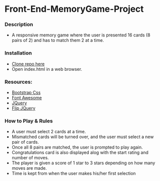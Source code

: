 # Front-End-MemoryGame-Project



### Description
* A responsive memory game where the user is presented 16 cards (8 pairs of 2) and has to match them 2 at a time.

### Installation
* [Clone repo here](https://github.com/kanishkamakhija/Front-End-MemoryGame-Project)
* Open index.html in a web browser.

### Resources:
* [Bootstrap Css](https://maxcdn.bootstrapcdn.com/font-awesome/4.6.1/css/font-awesome.min.css)
* [Font Awesome](https://fonts.googleapis.com/css?family=Coda)
* [JQuery](https://ajax.googleapis.com/ajax/libs/jquery/1.11.2/jquery.min.js)
* [Flip JQuery](https://cdn.rawgit.com/nnattawat/flip/master/dist/jquery.flip.min.js)

### How to Play & Rules
* A user must select 2 cards at a time.
* Mismatched cards will be turned over, and the user must select a new pair of cards.
* Once all 8 pairs are matched, the user is prompted to play again.
* Congratulations card is also displayed alog with the start rating and number of moves.
* The player is given a score of 1 star to 3 stars depending on how many moves are made.
* Time is kept from when the user makes his/her first selection
